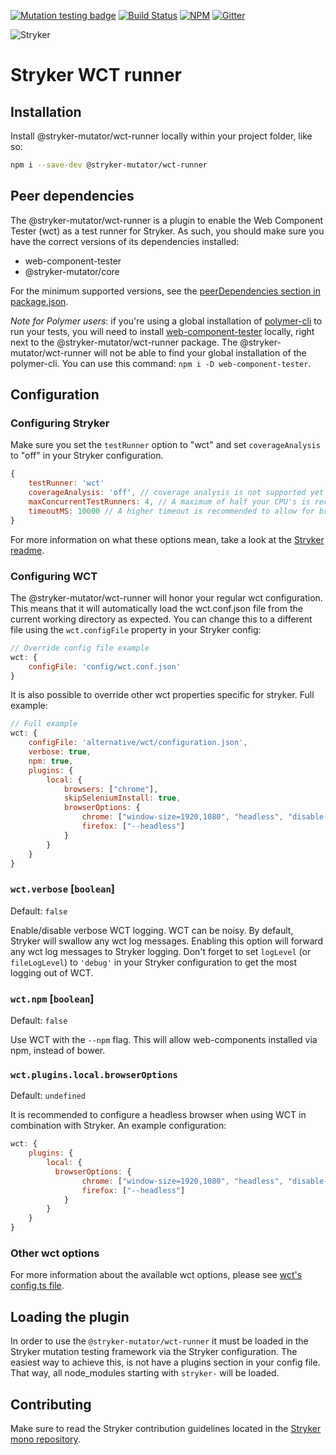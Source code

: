 [![Mutation testing badge](https://img.shields.io/endpoint?style=flat&url=https%3A%2F%2Fbadge-api.stryker-mutator.io%2Fgithub.com%2Fstryker-mutator%2Fstryker%2Fmaster%3Fmodule%3Dwct-runner)](https://dashboard.stryker-mutator.io/reports/github.com/stryker-mutator/stryker/master?module=wct-runner)
[![Build Status](https://github.com/stryker-mutator/stryker/workflows/CI/badge.svg)](https://github.com/stryker-mutator/stryker/actions?query=workflow%3ACI+branch%3Amaster)
[![NPM](https://img.shields.io/npm/dm/@stryker-mutator/wct-runner.svg)](https://www.npmjs.com/package/@stryker-mutator/wct-runner)
[![Gitter](https://badges.gitter.im/stryker-mutator/stryker.svg)](https://gitter.im/stryker-mutator/stryker?utm_source=badge&utm_medium=badge&utm_campaign=pr-badge)

![Stryker](https://github.com/stryker-mutator/stryker/raw/master/stryker-80x80.png)

# Stryker WCT runner

## Installation

Install @stryker-mutator/wct-runner locally within your project folder, like so:

```bash
npm i --save-dev @stryker-mutator/wct-runner
```

## Peer dependencies

The @stryker-mutator/wct-runner is a plugin to enable the Web Component Tester (wct) as a test runner for Stryker. As such, you should make sure you have the correct versions of its dependencies installed:

- web-component-tester
- @stryker-mutator/core

For the minimum supported versions, see the [peerDependencies section in package.json](https://github.com/stryker-mutator/stryker/blob/master/packages/wct-runner/package.json#L34).

_Note for Polymer users_: if you're using a global installation of [polymer-cli](https://www.npmjs.com/package/polymer-cli) to run your tests, you will need to install [web-component-tester](https://www.npmjs.com/package/web-component-tester) locally, right next to the @stryker-mutator/wct-runner package. The @stryker-mutator/wct-runner will not be able to find your global installation of the polymer-cli. You can use this command: `npm i -D web-component-tester`.

## Configuration

### Configuring Stryker

Make sure you set the `testRunner` option to "wct" and set `coverageAnalysis` to "off" in your Stryker configuration.

```javascript
{
    testRunner: 'wct'
    coverageAnalysis: 'off', // coverage analysis is not supported yet for the @stryker-mutator/wct-runner.
    maxConcurrentTestRunners: 4, // A maximum of half your CPU's is recommended
    timeoutMS: 10000 // A higher timeout is recommended to allow for browser startup
}
```

For more information on what these options mean, take a look at the [Stryker readme](https://github.com/stryker-mutator/stryker/tree/master/packages/stryker#readme).

### Configuring WCT

The @stryker-mutator/wct-runner will honor your regular wct configuration. This means that it will automatically load the wct.conf.json file from the current working directory as expected. You can change this to a different file using the `wct.configFile` property in your Stryker config:

```js
// Override config file example
wct: {
    configFile: 'config/wct.conf.json'
}
```

It is also possible to override other wct properties specific for stryker. Full example:

```js
// Full example
wct: {
    configFile: 'alternative/wct/configuration.json',
    verbose: true,
    npm: true,
    plugins: {
        local: {
            browsers: ["chrome"],
            skipSeleniumInstall: true,
            browserOptions: {
                chrome: ["window-size=1920,1080", "headless", "disable-gpu"],
                firefox: ["--headless"]
            }
        }
    }
}
```

### `wct.verbose` [`boolean`]

Default: `false`

Enable/disable verbose WCT logging. WCT can be noisy. By default, Stryker will swallow any wct log messages. Enabling this option will forward any wct log messages to Stryker logging. Don't forget to set `logLevel` (or `fileLogLevel`) to `'debug'` in your Stryker configuration to get the most logging out of WCT.

### `wct.npm` [`boolean`]

Default: `false`

Use WCT with the `--npm` flag. This will allow web-components installed via npm, instead of bower.

### `wct.plugins.local.browserOptions`

Default: `undefined`

It is recommended to configure a headless browser when using WCT in combination with Stryker. An example configuration:

```js
wct: {
    plugins: {
        local: {
          browserOptions: {
                chrome: ["window-size=1920,1080", "headless", "disable-gpu"],
                firefox: ["--headless"]
            }
        }
    }
}
```

### Other wct options

For more information about the available wct options, please see [wct's config.ts file](https://github.com/Polymer/tools/blob/master/packages/web-component-tester/runner/config.ts#L36). 


## Loading the plugin

In order to use the `@stryker-mutator/wct-runner` it must be loaded in the Stryker mutation testing framework via the Stryker configuration. The easiest way to achieve this, is not have a plugins section in your config file. That way, all node_modules starting with `stryker-` will be loaded.

## Contributing

Make sure to read the Stryker contribution guidelines located in the [Stryker mono repository](https://github.com/stryker-mutator/stryker/blob/master/CONTRIBUTING.md).

